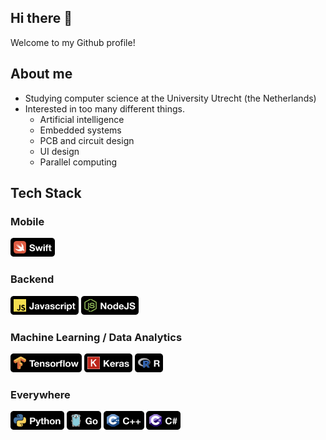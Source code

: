 ## Hi there 👋
Welcome to my Github profile!

## About me
- Studying computer science at the University Utrecht (the Netherlands)
- Interested in too many different things.
	- Artificial intelligence
	- Embedded systems
	- PCB and circuit design
	- UI design
	- Parallel computing

## Tech Stack
### Mobile
<img src="img/Swift.png" height="30"/>

### Backend
<img src="img/Javascript.png" height="30"/>
<img src="img/NodeJS.png" height="30"/>

### Machine Learning / Data Analytics
<img src="img/Tensorflow.png" height="30"/>
<img src="img/Keras.png" height="30"/>
<img src="img/R.png" height="30"/>

### Everywhere
<img src="img/Python.png" height="30"/>
<img src="img/Go.png" height="30"/>
<img src="img/C++.png" height="30"/>
<img src="img/CSharp.png" height="30"/>

